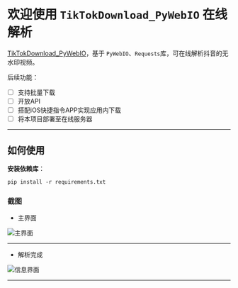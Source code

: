 # 欢迎使用 `TikTokDownload_PyWebIO` 在线解析

[TikTokDownload_PyWebIO](https://github.com/Evil0ctal/TikTokDownload_PyWebIO)，基于 `PyWebIO`、`Requests`库，可在线解析抖音的无水印视频。

后续功能：

* [ ] 支持批量下载
* [ ] 开放API
* [ ] 搭配iOS快捷指令APP实现应用内下载
* [ ] 将本项目部署至在线服务器

---

## 如何使用

**安装依赖库**：

```
pip install -r requirements.txt
````

### 截图

* 主界面

![主界面](https://raw.githubusercontent.com/Evil0ctal/TikTokDownload_PyWebIO/main/Screenshots/home.png "主界面")

---

* 解析完成

![信息界面](https://raw.githubusercontent.com/Evil0ctal/TikTokDownload_PyWebIO/main/Screenshots/result.png "信息界面")

---

